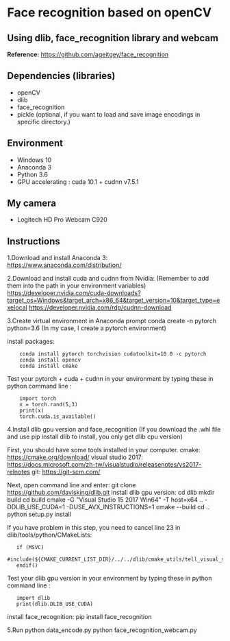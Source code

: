 # Face recognition based on openCV
Using dlib, face_recognition library and webcam
-----------------------------------------------------------------------

**Reference:** https://github.com/ageitgey/face_recognition

 ## Dependencies (libraries)
  * openCV
  * dlib
  * face_recognition
  * pickle (optional, if you want to load and save image encodings in specific directory.)

 ## Environment
  * Windows 10
  * Anaconda 3
  * Python 3.6
  * GPU accelerating : cuda 10.1 + cudnn v7.5.1
 
 ## My camera
  * Logitech HD Pro Webcam C920
  
 ## Instructions
 1.Download and install Anaconda 3:
 https://www.anaconda.com/distribution/
  
 2.Download and install cuda and cudnn from Nvidia: 
 (Remember to add them into the path in your environment variables)
 https://developer.nvidia.com/cuda-downloads?target_os=Windows&target_arch=x86_64&target_version=10&target_type=exelocal
 https://developer.nvidia.com/rdp/cudnn-download
  
 3.Create virtual environment in Anaconda prompt
 conda create -n pytorch python=3.6 (In my case, I create a pytorch environment)
  
 install packages:
        
        conda install pytorch torchvision cudatoolkit=10.0 -c pytorch 
        conda install opencv
        conda install cmake
  
 Test your pytorch + cuda + cudnn in your environment by typing these in python command line :
 
        import torch
        x = torch.rand(5,3)
        print(x)
        torch.cuda.is_available()
  
  4.Install dlib gpu version and face_recognition
  (If you download the .whl file and use pip install dlib to install, you only get dlib cpu version) 
  
  First, you should have some tools installed in your computer.
  cmake: 
  https://cmake.org/download/ 
  visual studio 2017:
  https://docs.microsoft.com/zh-tw/visualstudio/releasenotes/vs2017-relnotes
  git:
  https://git-scm.com/
  
  Next, open command line and enter:
        git clone https://github.com/davisking/dlib.git
  install dlib gpu version: 
        cd dlib
        mkdir build
        cd build
        cmake -G "Visual Studio 15 2017 Win64" -T host=x64 .. -DDLIB_USE_CUDA=1 -DUSE_AVX_INSTRUCTIONS=1
        cmake --build
        cd ..
        python setup.py install
        
  If you have problem in this step, you need to cancel line 23 in dlib/tools/python/CMakeLists:
  
       if (MSVC)
         #include(${CMAKE_CURRENT_LIST_DIR}/../../dlib/cmake_utils/tell_visual_studio_to_use_static_runtime.cmake)
       endif()
        
  Test your dlib gpu version in your environment by typing these in python command line :
 
       import dlib
       print(dlib.DLIB_USE_CUDA)
       
  install face_recognition:
        pip install face_recognition
  
  5.Run 
        python data_encode.py
        python face_recognition_webcam.py
